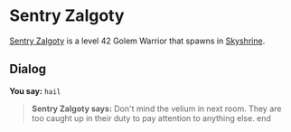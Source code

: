 # Sentry Zalgoty



[Sentry Zalgoty](/npc/114495) is a level 42 Golem Warrior that spawns in [Skyshrine](/zone/114).



## Dialog

**You say:** `hail`



>**Sentry Zalgoty says:** Don't mind the velium in next room. They are too caught up in their duty to pay attention to anything else.
end

